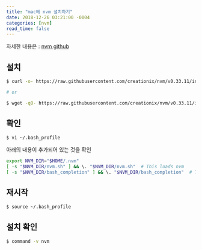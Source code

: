 ```yaml
---
title: "mac에 nvm 설치하기"
date: 2018-12-26 03:21:00 -0004
categories: [nvm]
read_time: false
---
```


자세한 내용은 : [nvm github](https://github.com/creationix/nvm)

## 설치

```bash
$ curl -o- https://raw.githubusercontent.com/creationix/nvm/v0.33.11/install.sh | bash

# or

$ wget -qO- https://raw.githubusercontent.com/creationix/nvm/v0.33.11/install.sh | bash
```

## 확인

```bash
$ vi ~/.bash_profile
```

아래의 내용이 추가되어 있는 것을 확인

```bash
export NVM_DIR="$HOME/.nvm"
[ -s "$NVM_DIR/nvm.sh" ] && \. "$NVM_DIR/nvm.sh"  # This loads nvm
[ -s "$NVM_DIR/bash_completion" ] && \. "$NVM_DIR/bash_completion"  # This loads nvm bash_completion
```

## 재시작

```bash
$ source ~/.bash_profile
```

## 설치 확인

```bash
$ command -v nvm
```